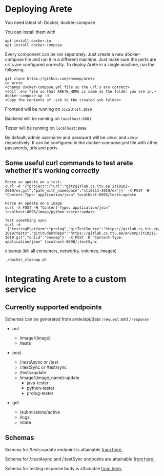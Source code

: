 # Deploying Arete

You need latest of: Docker, docker-compose

You can install them with

```shell script
apt install docker.io
apt install docker-compose
```

Every component can be ran separately. Just create a new docker-compose file and run it in a different machine. 
Just make sure the ports are url's are configured correctly.
To deploy Arete in a single machine, run the following. 

```shell script
git clone https://github.com/envomp/arete
cd arete
<change docker-compose.yml file so the url's are correct>
<edit .env file so that ARETE_HOME is same as the folder you are in.>
docker-compose up -d
<Copy the contents of .ssh to the created ssh folder>
```

Frontend will be running on ```localhost:1080```

Backend will be running on ```localhost:8001```

Tester will be running on ```localhost:8098```

By default, admin username and password will be ```admin``` and ```admin``` respectively. It can be configured in the docker-compose.yml file with other passwords, urls and ports.

Some useful curl commands to test arete whether it's working correctly
----
```shell script
Force an update on a test:
curl -d '{"project":{"url":"git@gitlab.cs.ttu.ee:iti0102-2019/ex.git","path_with_namespace":"iti0211-2019/ex"}}' -X POST -H "Content-Type: application/json" localhost:8098/tests:update

Force an update on a image
curl -X POST -H "Content-Type: application/json" localhost:8098/image/python-tester:update

Test something sync
curl -d '{"testingPlatform":"prolog","gitTestSource":"https://gitlab.cs.ttu.ee/iti0211-2019/tests","gitStudentRepo":"https://gitlab.cs.ttu.ee/envomp/iti0211-2019.git","uniid":"envomp"}' -X POST -H "Content-Type: application/json" localhost:8098/:testSync
```

cleanup (kill all containers, networks, volumes, images)
```shell script
./docker_cleanup.sh
```

# Integrating Arete to a custom service

Currently supported endpoints
----

Schemas can be generated from arete/api/data ```/request``` and ```/response```

* put
    * /image/{image}
    * /tests

* post
    * /:testAsync or /test
    * /:testSync or /test/sync
    * /tests:update
    * /image/{image_name}:update
        * java-tester
        * python-tester
        * prolog-tester

* get
    * /submissions/active
    * /logs
    * /state

Schemas
----

Schema for /tests:update endpoint is attainable [from here.](../schemas/arete/request/AreteTestUpdateSchema.json)

Schema for /:testAsync and /:testSync endpoints are attainable [from here.](../schemas/arete/request/AreteRequestSchema.json)

Schema for testing response body is attainable [from here.](../schemas/arete/response/responseSchema.json)

